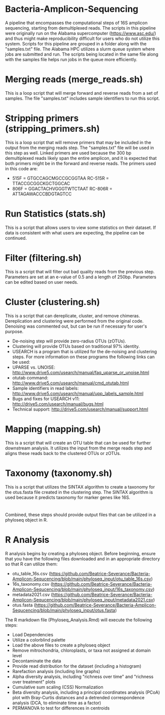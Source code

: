 # Bacteria-Amplicon-Sequencing
A pipeline that encompasses the computational steps of 16S amplicon sequencing, starting from demultiplexed reads.
The scripts in this pipeline were originally run on the Alabama supercomputer (https://www.asc.edu/) and thus might make reproducibility difficult for users who do not utilize this system.
Scripts for this pipeline are grouped in a folder along with the "samples.txt" file. The Alabama HPC utilizes a slurm queue system where jobs are submitted and run. The scripts being located in the same file along with the samples file helps run jobs in the queue more efficiently.

# Merging reads (merge_reads.sh)
This is a loop script that will merge forward and reverse reads from a set of samples. The file "samples.txt" includes sample identifiers to run this script. 

# Stripping primers (stripping_primers.sh)
This is a loop script that will remove primers that may be included in the output from the merging reads step. The "samples.txt" file will be used in this step as well.
Linked primers are used because the 300 bp demultiplexed reads likely span the entire amplicon, and it is expected that both primers might be in the forward and reverse reads. The primers used in this code are:
- 515F = GTGCCAGCMGCCGCGGTAA RC-515R = TTACCGCGGCKGCTGGCAC
- 806F = GGACTACHVGGGTWTCTAAT RC-806R = ATTAGAWACCCBDGTAGTCC

# Run Statistics (stats.sh)
This is a script that allows users to view some statistics on their dataset. If data is consistent with what users are expecting, the pipeline can be continued.

# Filter (filtering.sh)
This is a script that will filter out bad quality reads from the previous step. Parameters are set at an e-value of 0.5 and a length of 250bp. Parameters can be edited based on user needs.

# Cluster (clustering.sh)
This is a script that can dereplicate, cluster, and remove chimeras. Dereplication and clustering were performed from the original code. Denoising was commented out, but can be run if necessary for user's purpose.
- De-noising step will provide zero-radius OTUs (zOTUs).
- Clustering will provide OTUs based on traditional 97% identity.
- USEARCH is a program that is utilized for the de-noising and clustering steps. For more information on these programs the following links can be used:
- UPARSE vs. UNOISE: http://www.drive5.com/usearch/manual/faq_uparse_or_unoise.html 
- otutab command: http://www.drive5.com/usearch/manual/cmd_otutab.html 
- Sample identifiers in read labels: http://www.drive5.com/usearch/manual/upp_labels_sample.html 
- Bugs and fixes for USEARCH v11: http://drive5.com/usearch/manual/bugs.html
- Technical support: http://drive5.com/usearch/manual/support.html 

# Mapping (mapping.sh)
This is a script that will create an OTU table that can be used for further downstream analysis. It utilizes the input from the merge reads step and aligns these reads back to the clustered OTUs or zOTUs.

# Taxonomy (taxonomy.sh)
This is a script that utilizes the SINTAX algorithm to create a taxonomy for the otus.fasta file created in the clustering step. The SINTAX algorithm is used because it predicts taxonomy for marker genes like 16S.

#
Combined, these steps should provide output files that can be utilized in a phyloseq object in R.

# R Analysis
R analysis begins by creating a phyloseq object. Before beginning, ensure that you have the following files downloaded and in an appropriate directory so that R can utilize them:
- otu_table_16s.csv (https://github.com/Beatrice-Severance/Bacteria-Amplicon-Sequcencing/blob/main/phyloseq_input/otu_table_16s.csv)
- 16s_taxonomy.csv (https://github.com/Beatrice-Severance/Bacteria-Amplicon-Sequcencing/blob/main/phyloseq_input/16s_taxonomy.csv)
- metadata2021.csv (https://github.com/Beatrice-Severance/Bacteria-Amplicon-Sequcencing/blob/main/phyloseq_input/metadata2021.csv)
- otus.fasta (https://github.com/Beatrice-Severance/Bacteria-Amplicon-Sequcencing/blob/main/phyloseq_input/otus.fasta)

The R markdown file (Phyloseq_Analysis.Rmd) will execute the following steps:
- Load Dependencies
- Utilize a colorblind palette
- Load the above files to create a phyloseq object
- Remove mitrochondria, chloroplasts, or taxa not assigned at domain level
- Decontaminate the data
- Provide read distribution for the dataset (including a histogram)
- Rarefaction analysis (including line graphs)
- Alpha diversity analysis, including "richness over time" and "richness over treatment" plots
- Cumulative sum scaling (CSS) Normalization
- Beta diversity analysis, including a principal coordinates analysis (PCoA) plot with Bray-Curtis distances and a detrended correspondence analysis (DCA, to eliminate time as a factor)
- PERMANOVA to test for differences in centroids
